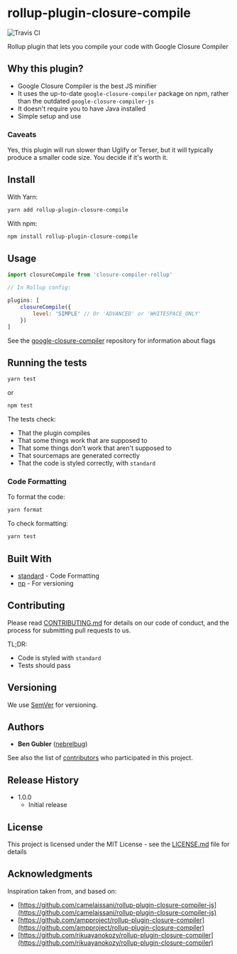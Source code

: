 # rollup-plugin-closure-compile
![Travis CI](https://img.shields.io/travis/com/nebrelbug/rollup-plugin-closure-compile.svg)

Rollup plugin that lets you compile your code with Google Closure Compiler

## Why this plugin?

- Google Closure Compiler is the best JS minifier
- It uses the up-to-date `google-closure-compiler` package on npm, rather than the outdated `google-closure-compiler-js`
- It doesn't require you to have Java installed
- Simple setup and use

### Caveats

Yes, this plugin will run slower than Uglify or Terser, but it will typically produce a smaller code size. You decide if it's worth it.

## Install

With Yarn:

```sh
yarn add rollup-plugin-closure-compile
```

With npm:

```sh
npm install rollup-plugin-closure-compile
```

## Usage

```js
import closureCompile from 'closure-compiler-rollup'

// In Rollup config:

plugins: [
    closureCompile({
        level: 'SIMPLE' // Or 'ADVANCED' or 'WHITESPACE_ONLY'
    })
]
```

See the [google-closure-compiler](https://www.npmjs.com/package/google-closure-compiler) repository for information about flags

## Running the tests

```sh
yarn test
```
or
```sh
npm test
```

The tests check:
- That the plugin compiles
- That some things work that are supposed to
- That some things don't work that aren't supposed to
- That sourcemaps are generated correctly
- That the code is styled correctly, with `standard`

### Code Formatting

To format the code:

```sh
yarn format
```

To check formatting:

```sh
yarn test
```

## Built With

- [standard](https://github.com/standard/standard) - Code Formatting
- [np](https://github.com/sindresorhus/np) - For versioning

## Contributing

Please read [CONTRIBUTING.md](https://gist.github.com/PurpleBooth/b24679402957c63ec426) for details on our code of conduct, and the process for submitting pull requests to us.

TL;DR:
- Code is styled with `standard`
- Tests should pass

## Versioning

We use [SemVer](http://semver.org/) for versioning.

## Authors

- **Ben Gubler** ([nebrelbug](https://github.com/nebrelbug))

See also the list of [contributors](https://github.com/your/project/contributors) who participated in this project.

## Release History

* 1.0.0
    * Initial release


## License

This project is licensed under the MIT License - see the [LICENSE.md](LICENSE.md) file for details

## Acknowledgments

Inspiration taken from, and based on:

* [https://github.com/camelaissani/rollup-plugin-closure-compiler-js](https://github.com/camelaissani/rollup-plugin-closure-compiler-js)
* [https://github.com/ampproject/rollup-plugin-closure-compiler](https://github.com/ampproject/rollup-plugin-closure-compiler)
* [https://github.com/rikuayanokozy/rollup-plugin-closure-compiler](https://github.com/rikuayanokozy/rollup-plugin-closure-compiler)
